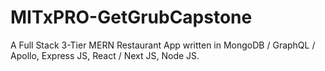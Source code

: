 # MITxPRO-GetGrubCapstone
A Full Stack 3-Tier MERN Restaurant App written in MongoDB / GraphQL / Apollo, Express JS, React / Next JS, Node JS.

